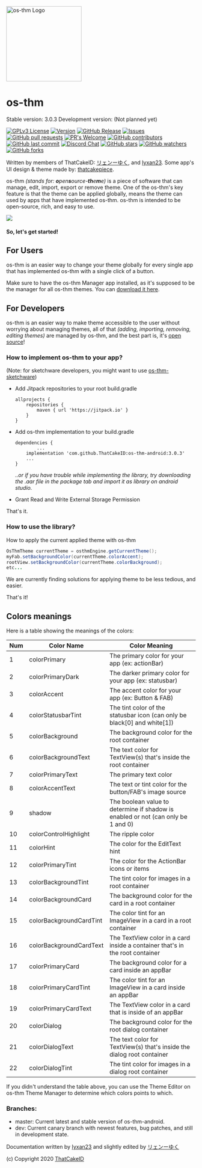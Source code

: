 <img src="https://camo.githubusercontent.com/84e92946ff1424e159ca2d72f2227ff1a5545838879df9afdad1ce6e6776d077/68747470733a2f2f6d656469612e646973636f72646170702e6e65742f6174746163686d656e74732f3733373239383335383232313430363234312f3737383038333730343237383438323938352f32303230303832315f3133323133312e706e673f77696474683d373032266865696768743d373032" alt="os-thm Logo" width="200"/>

 # os-thm
 Stable version: 3.0.3
 Development version: (Not planned yet)
 
[![GPLv3 License](https://img.shields.io/badge/License-GPL%20v3-yellow.svg)](https://opensource.org/licenses/) [![Version](https://badge.fury.io/gh/ThatCakeID%2Fos-thm-android.svg)](https://badge.fury.io/gh/ThatCakeID%2Fos-thm-android) [![GitHub Release](https://img.shields.io/github/release/ThatCakeID/os-thm-android.svg?style=flat)]() [![Issues](https://img.shields.io/github/issues-raw/ThatCakeID/os-thm-android.svg?maxAge=25000)](https://github.com/ThatCakeID/os-thm-android/issues) [![GitHub pull requests](https://img.shields.io/github/issues-pr/ThatCakeID/os-thm-android.svg?style=flat)]() [![PR's Welcome](https://img.shields.io/badge/PRs-welcome-brightgreen.svg?style=flat)](http://makeapullrequest.com) [![GitHub contributors](https://img.shields.io/github/contributors/ThatCakeID/os-thm-android.svg?style=flat)]() [![GitHub last commit](https://img.shields.io/github/last-commit/ThatCakeID/os-thm-android.svg?style=flat)]() [![Discord Chat](https://img.shields.io/discord/737298358221406238.svg)](https://discord.gg/9xCpW8E) [![GitHub stars](https://img.shields.io/github/stars/ThatCakeID/os-thm-android.svg?style=social&label=Stars&style=plastic)]() [![GitHub watchers](https://img.shields.io/github/watchers/ThatCakeID/os-thm-android.svg?style=social&label=Watch&style=plastic)]() [![GitHub forks](https://img.shields.io/github/forks/ThatCakeID/os-thm-android.svg?style=social&label=Fork)](https://github.com/ThatCakeID/os-thm-android)
 

 Written by members of ThatCakeID: [リェンーゆく](https://github.com/ryenyuku), and [Iyxan23](https://github.com/Iyxan23).
 Some app's UI design & theme made by: [thatcakepiece](https://github.com/thatcakepiece).

 os-thm _(stands for: **o**pen**s**ource-**th**e**m**e)_ is a piece of software that can manage, edit, import, export or remove theme. One of the os-thm's key feature is that the theme can be applied globally, means the theme can used by apps that have implemented os-thm.
 os-thm is intended to be open-source, rich, and easy to use.

![](https://github.com/ThatCakeID/os-thm-android/blob/dev/osthm_demo.gif)

 #### So, let's get started!

 ## For Users
 os-thm is an easier way to change your theme globally for every single app that has implemented os-thm with a single click of a button.

 Make sure to have the os-thm Manager app installed, as it's supposed to be the manager for all os-thm themes. You can [download it here](https://os-thm.thatcakeid.com).

 ## For Developers
 os-thm is an easier way to make theme accessible to the user without worrying about managing themes, all of that _(adding, importing, removing, editing themes)_ are managed by os-thm, and the best part is, it's [open source](https://github.com/ThatCakeID/os-thm-android)!

 ### How to implement os-thm to your app?

 (Note: for sketchware developers, you might want to use [os-thm-sketchware](https://github.com/ThatCakeID/os-thm-sketchware))

  - Add Jitpack repositories to your root build.gradle
    ```
    allprojects {
        repositories {
            maven { url 'https://jitpack.io' }
        }
    }
    ```
 
  - Add os-thm implementation to your build.gradle
    ```
    dependencies {
            ...
       	implementation 'com.github.ThatCakeID:os-thm-android:3.0.3'
       	...
    }
    ```
    _..or if you have trouble while implementing the library, try downloading the .aar file in the package tab and import it as library on android studio._
 
  - Grant Read and Write External Storage Permission
 
 That's it.

 ### How to use the library?
 How to apply the current applied theme with os-thm
 ```java
 OsThmTheme currentTheme = osthmEngine.getCurrentTheme();
 myFab.setBackgroundColor(currentTheme.colorAccent);
 rootView.setBackgroundColor(currentTheme.colorBackground);
 etc...
 ```
 We are currently finding solutions for applying theme to be less tedious, and easier.

 That's it!

 ## Colors meanings

 Here is a table showing the meanings of the colors:

 |Num |Color Name           |Color Meaning                                                                   |
 |----|---------------------|--------------------------------------------------------------------------------|
 | 1|colorPrimary           |The primary color for your app (ex: actionBar)                                  |
 | 2|colorPrimaryDark       |The darker primary color for your app (ex: statusbar)                           |
 | 3|colorAccent            |The accent color for your app (ex: Button & FAB)                                |
 | 4|colorStatusbarTint     |The tint color of the statusbar icon (can only be black[0] and white[1])        |
 | 5|colorBackground        |The background color for the root container                                     |
 | 6|colorBackgroundText    |The text color for TextView(s) that's inside the root container                 |
 | 7|colorPrimaryText       |The primary text color                                                          |
 | 8|colorAccentText        |The text or tint color for the button/FAB's image source                        |
 | 9|shadow                 |The boolean value to determine if shadow is enabled or not (can only be 1 and 0)|
 |10|colorControlHighlight  |The ripple color                                                                |
 |11|colorHint              |The color for the EditText hint                                                 |
 |12|colorPrimaryTint       |The color for the ActionBar icons or items                                      |
 |13|colorBackgroundTint    |The tint color for images in a root container                                   |
 |14|colorBackgroundCard    |The background color for the card in a root container                           |
 |15|colorBackgroundCardTint|The color tint for an ImageView in a card in a root container                   |
 |16|colorBackgroundCardText|The TextView color in a card inside a container that's in the root container    |
 |17|colorPrimaryCard       |The background color for a card inside an appBar                                |
 |18|colorPrimaryCardTint   |The color tint for an ImageView in a card inside an appBar                      |
 |19|colorPrimaryCardText   |The TextView color in a card that is inside of an appBar                        |
 |20|colorDialog            |The background color for the root dialog container                              |
 |21|colorDialogText        |The text color for TextView(s) that's inside the dialog root container          |
 |22|colorDialogTint        |The tint color for images in a dialog root container                            |


 If you didn't understand the table above, you can use the Theme Editor on os-thm Theme Manager to determine which colors points to which.

### Branches:
 - master: Current latest and stable version of os-thm-android.
 - dev: Current canary branch with newest features, bug patches, and still in development state.

 Documentation written by [Iyxan23](https://github.com/Iyxan23) and slightly edited by [リェンーゆく](https://github.com/ryenyuku)

 (c) Copyright 2020 [ThatCakeID](https://github.com/ThatCakeID)

